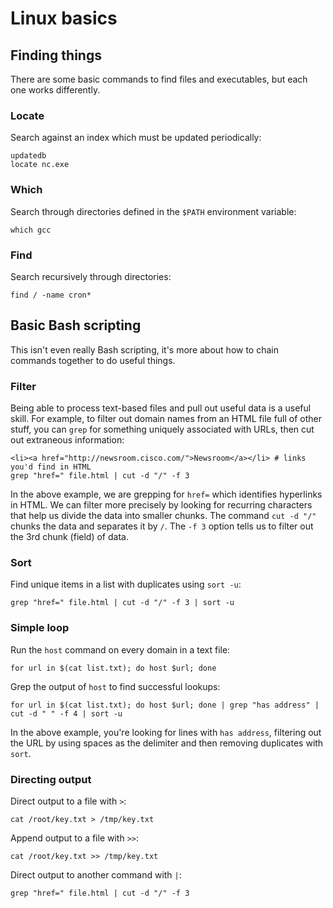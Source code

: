 # Linux basics

## Finding things

There are some basic commands to find files and executables, but each one works differently.

### Locate

Search against an index which must be updated periodically:
```
updatedb
locate nc.exe
```
### Which
Search through directories defined in the `$PATH` environment variable:
```
which gcc
```
### Find
Search recursively through directories: 
```
find / -name cron*
```
## Basic Bash scripting
This isn't even really Bash scripting, it's more about how to chain commands together to do useful things.

### Filter
Being able to process text-based files and pull out useful data is a useful skill. For example, to filter out domain names from an HTML file full of other stuff, you can `grep` for something uniquely associated with URLs, then cut out extraneous information:

```
<li><a href="http://newsroom.cisco.com/">Newsroom</a></li> # links you'd find in HTML
grep "href=" file.html | cut -d "/" -f 3
```
In the above example, we are grepping for `href=` which identifies hyperlinks in HTML. We can filter more precisely by looking for recurring characters that help us divide the data into smaller chunks. The command `cut -d "/"` chunks the data and separates it by `/`. The `-f 3` option tells us to filter out the 3rd chunk (field) of data. 

### Sort
Find unique items in a list with duplicates using `sort -u`:
```
grep "href=" file.html | cut -d "/" -f 3 | sort -u
```

### Simple loop
Run the `host` command on every domain in a text file:
```
for url in $(cat list.txt); do host $url; done
```
Grep the output of `host` to find successful lookups:
```
for url in $(cat list.txt); do host $url; done | grep "has address" | cut -d " " -f 4 | sort -u
```
In the above example, you're looking for lines with `has address`, filtering out the URL by using spaces as the delimiter and then removing duplicates with `sort`. 

### Directing output

Direct output to a file with `>`:
```
cat /root/key.txt > /tmp/key.txt
```
Append output to a file with `>>`:
```
cat /root/key.txt >> /tmp/key.txt
```
Direct output to another command with `|`:
```
grep "href=" file.html | cut -d "/" -f 3
```
